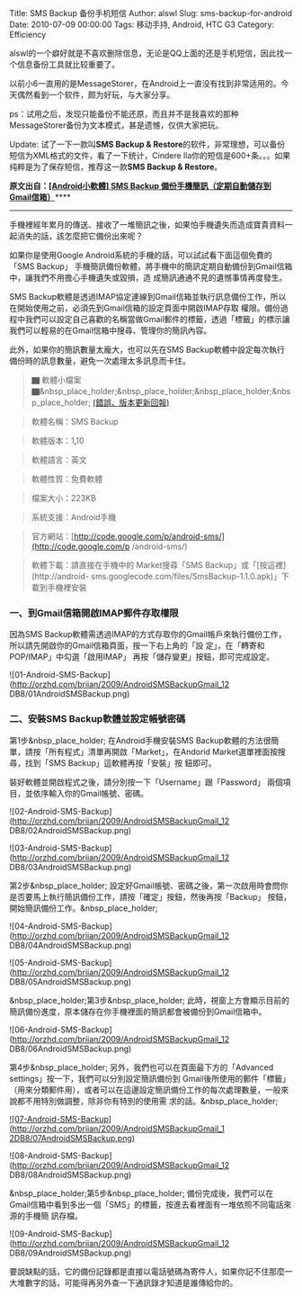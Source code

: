 Title: SMS Backup 备份手机短信
Author: alswl
Slug: sms-backup-for-android
Date: 2010-07-09 00:00:00
Tags: 移动手持, Android, HTC G3
Category: Efficiency

alswl的一个癖好就是不喜欢删除信息，无论是QQ上面的还是手机短信，因此找一个信息备份工具就比较重要了。

以前小6一直用的是MessageStorer，在Android上一直没有找到非常适用的。今天偶然看到一个软件，颇为好玩，与大家分享。

ps：试用之后，发现只能备份不能还原，而且并不是我喜欢的那种MessageStorer备份为文本模式，甚是遗憾，仅供大家把玩。

Update: 试了一下一款叫**SMS Backup & Restore**的软件，非常理想，可以备份短信为XML格式的文件，看了一下统计，Cindere
lla你的短信是600+条。。。如果纯粹是为了保存短信，推荐这一款**SMS Backup & Restore**。

****原文出自：[[Android小軟體] SMS Backup 備份手機簡訊（定期自動儲存到Gmail信箱）](http://briian.com/?p=6636)********

* * *

手機裡經年累月的傳送、接收了一堆簡訊之後，如果怕手機遺失而造成寶貴資料一起消失的話，該怎麼把它備份出來呢？

如果你是使用Google Android系統的手機的話，可以試試看下面這個免費的「SMS Backup」
手機簡訊備份軟體，將手機中的簡訊定期自動備份到Gmail信箱中，讓我們不用擔心手機遺失或毀損，造 成簡訊通通不見的遺憾事情再度發生。

SMS Backup軟體是透過IMAP協定連線到Gmail信箱並執行訊息備份工作，所以在開始使用之前，必須先到Gmail信箱的設定頁面中開啟IMAP存取
權限。備份過程中我們可以設定自己喜歡的名稱當做Gmail郵件的標籤，透過「標籤」的標示讓我們可以輕易的在Gmail信箱中搜尋、管理你的簡訊內容。

此外，如果你的簡訊數量太龐大，也可以先在SMS Backup軟體中設定每次執行備份時的訊息數量，避免一次處理太多訊息而卡住。

> ▇ 軟體小檔案
▇&nbsp_place_holder;&nbsp_place_holder;&nbsp_place_holder;&nbsp_place_holder;
[(錯誤、版本更新回報)](http://briian.com/?page_id=6177#report)

> 軟體名稱：SMS Backup

> 軟體版本：1[.](http://briian.com/?p=6636)10

> 軟體語言：英文

> 軟體性質：免費軟體

> 檔案大小：223KB

> 系統支援：Android手機

> 官方網站：[http://code.google.com/p/android-sms/](http://code.google.com/p
/android-sms/)

> 軟體下載：請直接在手機中的 Market搜尋「SMS Backup」或「[按這裡](http://android-
sms.googlecode.com/files/SmsBackup-1.1.0.apk)」下載到手機裡安裝

### 一、到Gmail信箱開啟IMAP郵件存取權限

因為SMS Backup軟體需透過IMAP的方式存取你的Gmail帳戶來執行備份工作，所以請先開啟你的Gmail信箱頁面，按一下右上角的「設
定」，在「轉寄和 POP/IMAP」中勾選「啟用IMAP」 再按「儲存變更」按鈕，即可完成設定。

![01-Android-SMS-Backup](http://orzhd.com/briian/2009/AndroidSMSBackupGmail_12
DB8/01AndroidSMSBackup.png)

### 二、安裝SMS Backup軟體並設定帳號密碼

第1步&nbsp_place_holder; 在Android手機安裝SMS
Backup軟體的方法很簡單，請按「所有程式」清單再開啟「Market」，在Andorid Market選單裡面按搜尋，找到「SMS
Backup」這軟體再按「安裝」按 鈕即可。

裝好軟體並開啟程式之後，請分別按一下「Username」跟「Password」 兩個項目，並依序輸入你的Gmail帳號、密碼。

![02-Android-SMS-Backup](http://orzhd.com/briian/2009/AndroidSMSBackupGmail_12
DB8/02AndroidSMSBackup.png)

![03-Android-SMS-Backup](http://orzhd.com/briian/2009/AndroidSMSBackupGmail_12
DB8/03AndroidSMSBackup.png)

第2步&nbsp_place_holder;
設定好Gmail帳號、密碼之後，第一次啟用時會問你是否要馬上執行簡訊備份工作，請按「確定」按鈕，然後再按「Backup」
按鈕，開始簡訊備份工作。&nbsp_place_holder;

![04-Android-SMS-Backup](http://orzhd.com/briian/2009/AndroidSMSBackupGmail_12
DB8/04AndroidSMSBackup.png)

![05-Android-SMS-Backup](http://orzhd.com/briian/2009/AndroidSMSBackupGmail_12
DB8/05AndroidSMSBackup.png)

&nbsp_place_holder;第3步&nbsp_place_holder;
此時，視窗上方會顯示目前的簡訊備份進度，原本儲存在你手機裡面的簡訊都會被備份到Gmail信箱中。

![06-Android-SMS-Backup](http://orzhd.com/briian/2009/AndroidSMSBackupGmail_12
DB8/06AndroidSMSBackup.png)

第4步&nbsp_place_holder; 另外，我們也可以在頁面最下方的「Advanced settings」按一下，我們可以分別設定簡訊備份到
Gmail後所使用的郵件「標籤」（用來分類郵件用），或者可以在這邊設定簡訊備份工作的每次處理數量，一般來說都不用特別做調整，除非你有特別的使用需
求的話。&nbsp_place_holder;

[![07-Android-SMS-Backup](http://orzhd.com/briian/2009/AndroidSMSBackupGmail_1
2DB8/07AndroidSMSBackup.png)](http://briian.com/?p=6636)

![08-Android-SMS-Backup](http://orzhd.com/briian/2009/AndroidSMSBackupGmail_12
DB8/08AndroidSMSBackup.png)

&nbsp_place_holder;第5步&nbsp_place_holder;
備份完成後，我們可以在Gmail信箱中看到多出一個「SMS」的標籤，按進去看裡面有一堆依照不同電話來源的手機簡 訊存檔。

![09-Android-SMS-Backup](http://orzhd.com/briian/2009/AndroidSMSBackupGmail_12
DB8/09AndroidSMSBackup.png)

要說缺點的話，它的備份記錄都是直接以電話號碼為寄件人，如果你記不住那麼一大堆數字的話，可能得再另外查一下通訊錄才知道是誰傳給你的。

